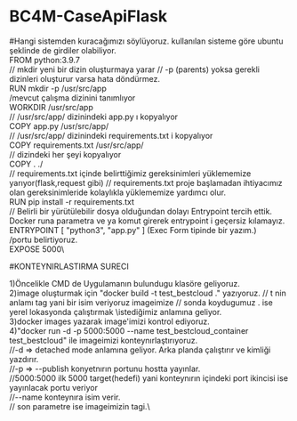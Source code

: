 # BC4M-CaseApiFlask

#Hangi sistemden kuracağımızı söylüyoruz. kullanılan sisteme göre ubuntu şeklinde de girdiler olabiliyor.\
FROM python:3.9.7\
// mkdir yeni bir dizin oluşturmaya yarar // -p (parents) yoksa gerekli dizinleri oluşturur varsa hata döndürmez.\
RUN mkdir -p /usr/src/app\
/mevcut çalışma dizinini tanımlıyor \
WORKDIR /usr/src/app\
//  /usr/src/app/ dizinindeki app.py ı kopyalıyor\
COPY app.py /usr/src/app/\
//  /usr/src/app/ dizinindeki requirements.txt i kopyalıyor\
COPY requirements.txt /usr/src/app/\
// dizindeki her şeyi kopyalıyor\
COPY . ./\
// requirements.txt içinde belirttiğimiz gereksinimleri yüklememize yarıyor(flask,request gibi) // requirements.txt proje başlamadan ihtiyacımız olan gereksinimleride kolaylıkla yüklememize yardımcı olur.\
RUN pip install -r requirements.txt\
// Belirli bir yürütülebilir dosya olduğundan dolayı Entrypoint tercih ettik. Docker runa parametra ve ya komut girerek entrypoint i geçersiz kılamayız.\
ENTRYPOINT [ "python3", "app.py" ] (Exec Form tipinde bir yazım.)\
/portu belirtiyoruz.\
EXPOSE 5000\

#KONTEYNIRLASTIRMA SURECI

1)Öncelikle CMD de Uygulamanın bulundugu klasöre geliyoruz.\
2)image oluşturmak için "docker build -t test_bestcloud ." yazıyoruz. // t nin anlamı tag yani bir isim veriyoruz imageimize // sonda koydugumuz . ise yerel lokasyonda çalıştırmak \istediğimiz anlamına geliyor.\
3)docker images yazarak image'imizi kontrol ediyoruz.\
4)"docker run -d -p 5000:5000 --name test_bestcloud_container test_bestcloud" ile imageimizi konteynırlaştırıyoruz. \
//-d =>  detached mode anlamına geliyor. Arka planda çalıştırır ve kimliği yazdırır.\
//-p => --publish konyetnırın portunu hostta yayınlar. \
//5000:5000 ilk 5000 target(hedefi) yani konteynırın içindeki port ikincisi ise yayınlacak portu veriyor\
//--name konteynıra isim verir.\
// son parametre ise imageimizin tagi.\
